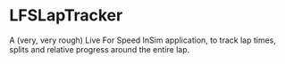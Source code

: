 LFSLapTracker
=============

A (very, very rough) Live For Speed InSim application, to track lap times, splits and relative progress around the entire lap.
